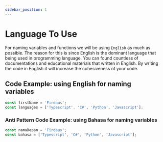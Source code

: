 ```yaml
---
sidebar_position: 1
---
```


# Language To Use

For naming variables and functions we will be using `English` as much as possible. The reason for this is since English is the dominant language that being used in programming language. You can found countless of documentations and educational materials that written in English. By writing the code in English it will increase the cohesiveness of your code.

## Code Example: using English for naming variables

```js
const firstName = 'Firdaus';
const languages = ['Typescript', 'C#', 'Python', 'Javascript'];
```

### Anti Pattern Code Example: using Bahasa for naming variables

```js
const namaDepan = 'Firdaus';
const bahasa = ['Typescript', 'C#', 'Python', 'Javascript'];
```
